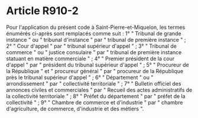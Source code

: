 # Article R910-2

Pour l'application du présent code à Saint-Pierre-et-Miquelon, les termes énumérés ci-après sont remplacés comme suit :   1° " Tribunal de grande instance " ou " tribunal d'instance " par " tribunal de première instance " ;   2° " Cour d'appel " par " tribunal supérieur d'appel " ;   3° " Tribunal de commerce " ou " justice consulaire " par " tribunal de première instance statuant en matière commerciale " ;   4° " Premier président de la cour d'appel " par " président du tribunal supérieur d'appel " ;   5° " Procureur de la République " et " procureur général " par " procureur de la République près le tribunal supérieur d'appel " ;   6° " Département " ou " arrondissement " par " collectivité territoriale " ;   7° " Bulletin officiel des annonces civiles et commerciales " par " Recueil des actes administratifs de la collectivité territoriale " ;   8° " Préfet du département " par " préfet de la collectivité " ;   9° " Chambre de commerce et d'industrie " par " chambre d'agriculture, de commerce, d'industrie et des métiers ".